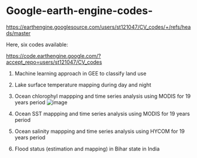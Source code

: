 # Google-earth-engine-codes-

https://earthengine.googlesource.com/users/st121047/CV_codes/+/refs/heads/master

Here, six codes available: 

https://code.earthengine.google.com/?accept_repo=users/st121047/CV_codes

1. Machine learning approach in GEE to classify land use 
2. Lake surface temperature mapping during day and night 
3. Ocean chlorophyl mappping and time series analysis using MODIS for 19 years period 
![image](https://user-images.githubusercontent.com/57129361/124872528-954d9700-dfef-11eb-85b1-07abff26e371.png)


5.  Ocean SST mappping and time series analysis using MODIS for 19 years period
6.  Ocean salinity mappping and time series analysis using HYCOM for 19 years period
7.  Flood status (estimation and mapping) in Bihar state in India 


